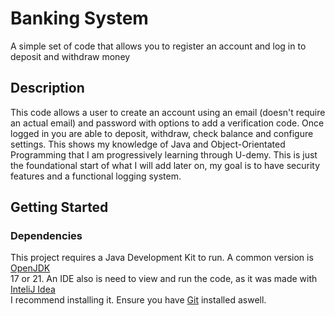 # Banking System
A simple set of code that allows you to register an account and log in to deposit and withdraw money

## Description
This code allows a user to create an account using an email (doesn't require an actual email) and password with options to add a verification code. 
Once logged in you are able to deposit, withdraw, check balance and configure settings. This shows my knowledge of Java and Object-Orientated 
Programming that I am progressively learning through U-demy. This is just the foundational start of what I will add later on, my goal is to have 
security features and a functional logging system.

## Getting Started

### Dependencies 
This project requires a Java Development Kit to run. A common version is [OpenJDK](https://openjdk.org)<br> 17 or 21.
An IDE also is need to view and run the code, as it was made with [InteliJ Idea](https://www.jetbrains.com/idea/#)<br> I recommend installing it.
Ensure you have [Git](https://git-scm.com/downloads) installed aswell.
